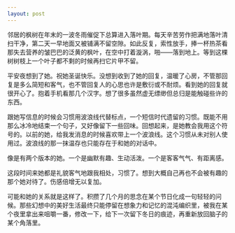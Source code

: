 ```yaml
---
layout: post
---
```


邻居的枫树在年末的一波冬雨催促下总算进入落叶期。每天辛苦劳作把满地落叶清扫干净，第二天一早地面又被铺满不留空隙。如此反复，索性放手，捧一杯热茶看那失去营养的皱巴巴的泛黄的枫叶，在空中打着漩涡，啪——落到地上。等到这棵树树枝上一个叶子都不剩的时候再扫它片甲不留。

平安夜想到了她。祝她圣诞快乐。没想到收到了她的回复，温暖了心房，不管那回复是多么简短和客气，也不管回复人的心思也许是敷衍或不耐烦。看到她的回复就很开心了。抱着手机看那几个汉字。想了很多虽然虚无缥缈但总归是能触碰些许的东西。

跟她写信息的时候会习惯用波浪线代替标点，一个短信时代遗留的习惯。既能不用那么冰冷地结束一个句子，又好像留下一些回味。回想起来，是她教会我用这个符号的。以前的她，给我发消息的时候喜欢带上一个波浪线。这个习惯从未对别人使用过。波浪线的那一抹温存也只能存在于和她的对话中。

像是有两个版本的她。一个是幽默有趣、生动活泼。一个是客客气气、有距离感。

这段时间来她都是礼貌客气地跟我相处，习惯了。想到大概自己再也不会被有趣的那个她对待了。伤感倍增无以复加。

可能和她的关系就是这样了。积攒了几个月的思念在某个节日化成一句轻轻的问候。那些幻想中的美好生活最终只能停留在想象力和记忆的混沌编织里，被我在某个夜里拿出来咀嚼一番，修改一下，给下一次留下冬日的痕迹，再重新放回脑子的某个角落里。

